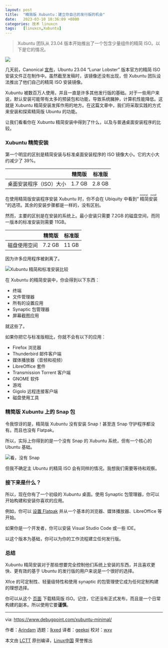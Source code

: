 ```yaml
---
layout: post
title:	"精简版 Xubuntu：建立你自己的发行版的机会"
date:	2023-03-10 10:36:09 +0800 
categories:	技术 linuxcn 
tags:	[linuxcn,Xubuntu]
---
```




> 
> Xubuntu 团队从 23.04 版本开始推出了一个包含少量组件的精简 ISO。以下是它的情况。
> 
> 
> 


![](/Asserts/Images//attachment/album/202303/10/103536f1n1srlri71dl4m1.jpg)


几天前，Canonical [宣布](/article-15588-1.html)，Ubuntu 23.04 “Lunar Lobster” 版本官方的精简 ISO 安装文件正在制作中。虽然截至发稿时，该镜像还没有出现，但 Xubuntu 团队设法推出了他们自己的精简 ISO 安装镜像。


Xubuntu 被数百万人使用，并且一直是许多其他发行版的基础。对于一些用户来说，默认安装可能带有太多的预装包和功能，导致系统臃肿，计算机性能降低。这就是 Xubuntu 精简安装发挥作用的地方。在这篇文章中，我们将采取实践的方式来安装和探索精简版 Ubuntu 的功能。


让我们看看你在 Xubuntu 精简安装中得到了什么，以及与普通桌面安装程序的比较。


### Xubuntu 精简安装


第一个明显的区别是精简安装与标准桌面安装程序的 ISO 镜像大小。它的大小大约减少了 39%。




|  | 精简版 | 标准版 |
| --- | --- | --- |
| 桌面安装程序（ISO）大小 | 1.7 GB | 2.8 GB |


在使用精简版安装程序安装 Xubuntu 时，你不会在 Ubiquity 中看到“<ruby> 精简安装 <rt>  minimal install </rt></ruby>”的选项。其余的安装步骤都是一样的，没有区别。


然而，主要的区别是在安装的系统上。最小安装只需要 7.2GB 的磁盘空间，而同一版本的标准安装则需要 11GB。




|  | 精简版 | 标准版 |
| --- | --- | --- |
| 磁盘使用空间 | 7.2 GB | 11 GB |


因为许多应用程序被剥离了。


![Xubuntu 精简和标准安装比较](/Asserts/Images//attachment/album/202303/10/103600vljjhwq9pzqbkxpj.jpg)


在 Xubuntu 的精简安装中，你会得到以下东西：


* 终端
* 文件管理器
* 所有的设置应用
* Synaptic 包管理器
* 屏幕截图应用


就这些了。


如果你把它与标准版相比，你就不会有以下的应用：


* Firefox 浏览器
* Thunderbird 邮件客户端
* 媒体播放器（音频和视频）
* LibreOffice 套件
* Transmission Torrent 客户端
* GNOME 软件
* 游戏
* Gigolo 远程连接客户端
* 磁盘使用工具


### 精简版 Xubuntu 上的 Snap 包


令我惊讶的是，精简版 Xubuntu 没有安装 Snap！甚至连 Snap 守护程序都没有。而且也没有 Flatpak。


所以，实际上你得到的是一个没有 Snap 的 Xubuntu 系统，但有一个核心的 Ubuntu 基础。


![看，没有 Snap](/Asserts/Images//attachment/album/202303/10/103608eeexxekxbtybz8yz.jpg)


但我不确定主 Ubuntu 的精简 ISO 会有同样的情况。我想我们需要等待和观察。


### 接下来是什么？


所以，现在你有了一个初级的 Xubuntu 桌面。使用 Synaptic 包管理器，你可以开始构建和安装你喜欢的应用。


例如，你可以 [设置 Flatpak](https://www.debugpoint.com/how-to-install-flatpak-apps-ubuntu-linux/) 并从一个基本的浏览器、媒体播放器、LibreOffice 等开始。


如果你是一个开发者，你可以安装 Visual Studio Code 或一些 IDE。


以这个版本为基础，你可以为你的工作流程建立任何发行版。


### 总结


Xubuntu 精简安装对于那些想要完全控制他们系统上安装的东西，并且喜欢更快、更有效的基于 Ubuntu 的发行版的用户来说是一个很好的选择。


Xfce 的可定制性、轻量级特性和使用 synaptic 的包管理使它成为任何定制构建的理想选择。


你可以从这个 [页面](https://cdimage.ubuntu.com/xubuntu/daily-live/current/) 下载精简版 ISO。记住，它还没有正式发布，而且是一个日常构建的副本。所以使用它要**谨慎**。




---


via: <https://www.debugpoint.com/xubuntu-minimal/>


作者：[Arindam](https://www.debugpoint.com/author/admin1/) 选题：[lkxed](https://github.com/lkxed/) 译者：[geekpi](https://github.com/geekpi) 校对：[wxy](https://github.com/wxy)


本文由 [LCTT](https://github.com/LCTT/TranslateProject) 原创编译，[Linux中国](https://linux.cn/) 荣誉推出
